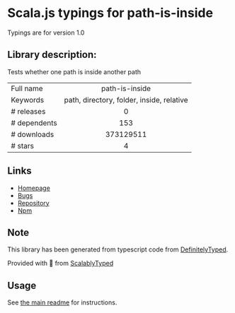 
# Scala.js typings for path-is-inside

Typings are for version 1.0

## Library description:
Tests whether one path is inside another path

|                    |                 |
| ------------------ | :-------------: |
| Full name          | path-is-inside |
| Keywords           | path, directory, folder, inside, relative |
| # releases         | 0 |
| # dependents       | 153 |
| # downloads        | 373129511 |
| # stars            | 4 |

## Links
- [Homepage](https://github.com/domenic/path-is-inside#readme)
- [Bugs](https://github.com/domenic/path-is-inside/issues)
- [Repository](https://github.com/domenic/path-is-inside)
- [Npm](https://www.npmjs.com/package/path-is-inside)
    


## Note
This library has been generated from typescript code from [DefinitelyTyped](https://definitelytyped.org).

Provided with :purple_heart: from [ScalablyTyped](https://github.com/oyvindberg/ScalablyTyped)

## Usage
See [the main readme](../../readme.md) for instructions.


